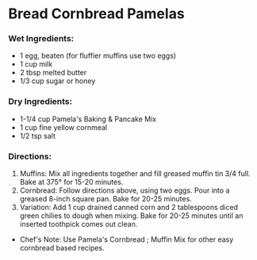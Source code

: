 # Bread Cornbread Pamelas

### Wet Ingredients:
- 1 egg, beaten (for fluffier muffins use two eggs)
- 1 cup milk
- 2 tbsp melted butter
- 1/3 cup sugar or honey

### Dry Ingredients:
- 1-1/4 cup Pamela's Baking & Pancake Mix
- 1 cup fine yellow cornmeal
- 1/2 tsp salt

### Directions:
1. Muffins: Mix all ingredients together and fill greased muffin tin 3/4 full. Bake at 375° for 15-20 minutes.
2. Cornbread: Follow directions above, using two eggs. Pour into a greased 8-inch square pan. Bake for 20-25 minutes.
3. Variation: Add 1 cup drained canned corn and 2 tablespoons diced green chilies to dough when mixing. Bake for 20-25 minutes until an inserted toothpick comes out clean.

- Chef's Note: Use Pamela's Cornbread ; Muffin Mix for other easy cornbread based recipes. 
